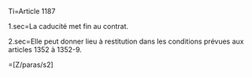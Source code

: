 Ti=Article 1187

1.sec=La caducité met fin au contrat.

2.sec=Elle peut donner lieu à restitution dans les conditions prévues aux articles 1352 à 1352-9.

=[Z/paras/s2]